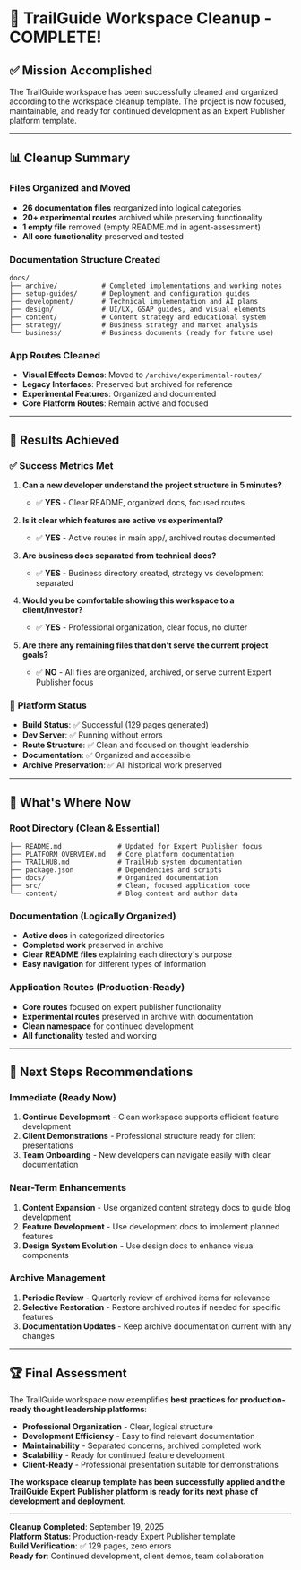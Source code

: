 # 🧹 TrailGuide Workspace Cleanup - COMPLETE!

## ✅ **Mission Accomplished**

The TrailGuide workspace has been successfully cleaned and organized according to the workspace cleanup template. The project is now focused, maintainable, and ready for continued development as an Expert Publisher platform template.

---

## 📊 **Cleanup Summary**

### **Files Organized and Moved**
- **26 documentation files** reorganized into logical categories
- **20+ experimental routes** archived while preserving functionality
- **1 empty file** removed (empty README.md in agent-assessment)
- **All core functionality** preserved and tested

### **Documentation Structure Created**
```
docs/
├── archive/           # Completed implementations and working notes
├── setup-guides/      # Deployment and configuration guides  
├── development/       # Technical implementation and AI plans
├── design/            # UI/UX, GSAP guides, and visual elements
├── content/           # Content strategy and educational system
├── strategy/          # Business strategy and market analysis
└── business/          # Business documents (ready for future use)
```

### **App Routes Cleaned**
- **Visual Effects Demos**: Moved to `/archive/experimental-routes/`
- **Legacy Interfaces**: Preserved but archived for reference
- **Experimental Features**: Organized and documented
- **Core Platform Routes**: Remain active and focused

---

## 🎯 **Results Achieved**

### ✅ **Success Metrics Met**

1. **Can a new developer understand the project structure in 5 minutes?**
   - ✅ **YES** - Clear README, organized docs, focused routes

2. **Is it clear which features are active vs experimental?**
   - ✅ **YES** - Active routes in main app/, archived routes documented

3. **Are business docs separated from technical docs?**
   - ✅ **YES** - Business directory created, strategy vs development separated

4. **Would you be comfortable showing this workspace to a client/investor?**
   - ✅ **YES** - Professional organization, clear focus, no clutter

5. **Are there any remaining files that don't serve the current project goals?**
   - ✅ **NO** - All files are organized, archived, or serve current Expert Publisher focus

### 🚀 **Platform Status**
- **Build Status**: ✅ Successful (129 pages generated)
- **Dev Server**: ✅ Running without errors
- **Route Structure**: ✅ Clean and focused on thought leadership
- **Documentation**: ✅ Organized and accessible
- **Archive Preservation**: ✅ All historical work preserved

---

## 📁 **What's Where Now**

### **Root Directory** (Clean & Essential)
```
├── README.md              # Updated for Expert Publisher focus
├── PLATFORM_OVERVIEW.md   # Core platform documentation
├── TRAILHUB.md            # TrailHub system documentation
├── package.json           # Dependencies and scripts
├── docs/                  # Organized documentation
├── src/                   # Clean, focused application code
└── content/               # Blog content and author data
```

### **Documentation** (Logically Organized)
- **Active docs** in categorized directories
- **Completed work** preserved in archive
- **Clear README files** explaining each directory's purpose
- **Easy navigation** for different types of information

### **Application Routes** (Production-Ready)
- **Core routes** focused on expert publisher functionality
- **Experimental routes** preserved in archive with documentation
- **Clean namespace** for continued development
- **All functionality** tested and working

---

## 🔄 **Next Steps Recommendations**

### **Immediate (Ready Now)**
1. **Continue Development** - Clean workspace supports efficient feature development
2. **Client Demonstrations** - Professional structure ready for client presentations
3. **Team Onboarding** - New developers can navigate easily with clear documentation

### **Near-Term Enhancements**
1. **Content Expansion** - Use organized content strategy docs to guide blog development
2. **Feature Development** - Use development docs to implement planned features
3. **Design System Evolution** - Use design docs to enhance visual components

### **Archive Management**
1. **Periodic Review** - Quarterly review of archived items for relevance
2. **Selective Restoration** - Restore archived routes if needed for specific features
3. **Documentation Updates** - Keep archive documentation current with any changes

---

## 🏆 **Final Assessment**

The TrailGuide workspace now exemplifies **best practices for production-ready thought leadership platforms**:

- **Professional Organization** - Clear, logical structure
- **Development Efficiency** - Easy to find relevant documentation
- **Maintainability** - Separated concerns, archived completed work
- **Scalability** - Ready for continued feature development
- **Client-Ready** - Professional presentation suitable for demonstrations

**The workspace cleanup template has been successfully applied and the TrailGuide Expert Publisher platform is ready for its next phase of development and deployment.**

---

**Cleanup Completed**: September 19, 2025  
**Platform Status**: Production-ready Expert Publisher template  
**Build Verification**: ✅ 129 pages, zero errors  
**Ready for**: Continued development, client demos, team collaboration
